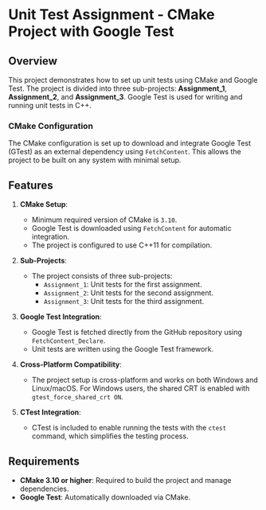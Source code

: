 # Unit Test Assignment - CMake Project with Google Test

## Overview
This project demonstrates how to set up unit tests using CMake and Google Test. The project is divided into three sub-projects: **Assignment_1**, **Assignment_2**, and **Assignment_3**. Google Test is used for writing and running unit tests in C++.

### CMake Configuration
The CMake configuration is set up to download and integrate Google Test (GTest) as an external dependency using `FetchContent`. This allows the project to be built on any system with minimal setup.

## Features
1. **CMake Setup**: 
   - Minimum required version of CMake is `3.10`.
   - Google Test is downloaded using `FetchContent` for automatic integration.
   - The project is configured to use C++11 for compilation.

2. **Sub-Projects**:
   - The project consists of three sub-projects:
     - `Assignment_1`: Unit tests for the first assignment.
     - `Assignment_2`: Unit tests for the second assignment.
     - `Assignment_3`: Unit tests for the third assignment.

3. **Google Test Integration**:
   - Google Test is fetched directly from the GitHub repository using `FetchContent_Declare`.
   - Unit tests are written using the Google Test framework.

4. **Cross-Platform Compatibility**:
   - The project setup is cross-platform and works on both Windows and Linux/macOS. For Windows users, the shared CRT is enabled with `gtest_force_shared_crt ON`.

5. **CTest Integration**:
   - CTest is included to enable running the tests with the `ctest` command, which simplifies the testing process.

## Requirements
- **CMake 3.10 or higher**: Required to build the project and manage dependencies.
- **Google Test**: Automatically downloaded via CMake.

